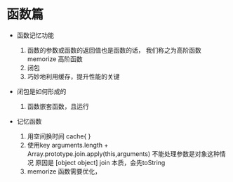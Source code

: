 # 函数篇
- 函数记忆功能
  1. 函数的参数或函数的返回值也是函数的话， 我们称之为高阶函数
        memorize 高阶函数
  2. 闭包
  3. 巧妙地利用缓存，提升性能的关键


- 闭包是如何形成的
  1. 函数嵌套函数，且运行


- 记忆函数
    1. 用空间换时间  cache{   }
    2. 使用key
         arguments.length + Array.prototype.join.apply(this,arguments)
         不能处理参数是对象这种情况
         原因是 [object object] join 本质，会先toString
    3. memorize 函数需要优化，
